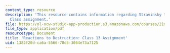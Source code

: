 ```yaml
---
content_type: resource
description: 'This resource contains information regarding Stravinsky to the present:
  Class assignment.'
file: https://ol-ocw-studio-app-production.s3.amazonaws.com/courses/21m-260-stravinsky-to-the-present-spring-2016/1382f20dca6a556670d53064e73a7125_MIT21M_260S16_assn13.pdf
file_type: application/pdf
resourcetype: Document
title: 'Reactions to Destruction: Class 13 Assignment'
uid: 1382f20d-ca6a-5566-70d5-3064e73a7125
---
```

